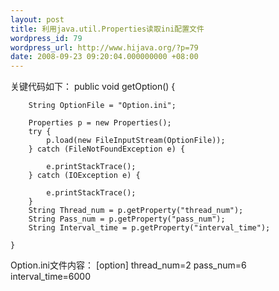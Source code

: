 ```yaml
---
layout: post
title: 利用java.util.Properties读取ini配置文件
wordpress_id: 79
wordpress_url: http://www.hijava.org/?p=79
date: 2008-09-23 09:20:04.000000000 +08:00
---
```

关键代码如下：
	public void getOption() {

		String OptionFile = "Option.ini";

		Properties p = new Properties();
		try {
			p.load(new FileInputStream(OptionFile));
		} catch (FileNotFoundException e) {

			e.printStackTrace();
		} catch (IOException e) {

			e.printStackTrace();
		}
		String Thread_num = p.getProperty("thread_num");
		String Pass_num = p.getProperty("pass_num");
		String Interval_time = p.getProperty("interval_time");

	}
Option.ini文件内容：
	[option]
	thread_num=2
	pass_num=6
	interval_time=6000
